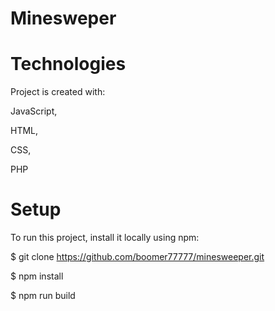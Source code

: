# Minesweper

# Technologies

Project is created with:

JavaScript,

HTML,

CSS,

PHP

# Setup

To run this project, install it locally using npm:

$ git clone https://github.com/boomer77777/minesweeper.git

$ npm install

$ npm run build
